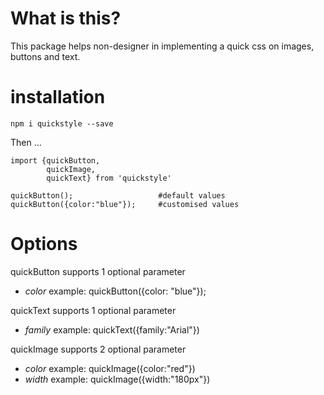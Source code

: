 # What is this?

This package helps non-designer in implementing a quick css on images, buttons and text.
 
# installation

`npm i quickstyle --save`

Then ...

```
import {quickButton,
        quickImage,
        quickText} from 'quickstyle'

quickButton();                   #default values
quickButton({color:"blue"});     #customised values

```

# Options

quickButton supports 1 optional parameter

* *color*
   example: quickButton({color: "blue"});

quickText supports 1 optional parameter

* *family*
   example: quickText({family:"Arial"})

quickImage supports 2 optional parameter

* *color*
   example: quickImage({color:"red"})
* *width*
   example: quickImage({width:"180px"})